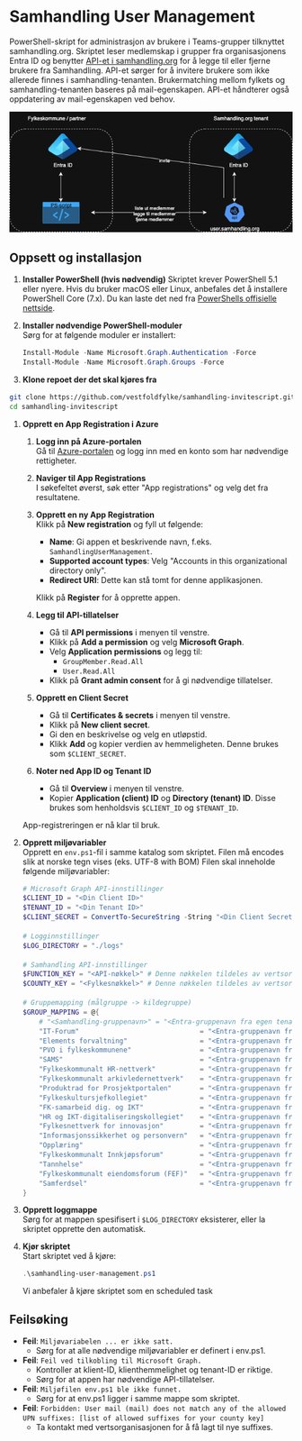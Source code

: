# Samhandling User Management
PowerShell-skript for administrasjon av brukere i Teams-grupper tilknyttet samhandling.org. Skriptet leser medlemskap i grupper fra organisasjonens Entra ID og benytter [API-et i samhandling.org](https://github.com/vestfoldfylke/samhandling-user-management-api) for å legge til eller fjerne brukere fra Samhandling. API-et sørger for å invitere brukere som ikke allerede finnes i samhandling-tenanten. Brukermatching mellom fylkets og samhandling-tenanten baseres på mail-egenskapen. API-et håndterer også oppdatering av mail-egenskapen ved behov.

![Samhandling User Management](v2.png)

## Oppsett og installasjon

1. **Installer PowerShell (hvis nødvendig)**
Skriptet krever PowerShell 5.1 eller nyere. Hvis du bruker macOS eller Linux, anbefales det å installere PowerShell Core (7.x). Du kan laste det ned fra [PowerShells offisielle nettside](https://learn.microsoft.com/en-us/powershell/scripting/install/installing-powershell?view=powershell-7.5).

1. **Installer nødvendige PowerShell-moduler**  
    Sørg for at følgende moduler er installert:
    ```powershell
    Install-Module -Name Microsoft.Graph.Authentication -Force
    Install-Module -Name Microsoft.Graph.Groups -Force
    ```

1. **Klone repoet der det skal kjøres fra**
```bash
git clone https://github.com/vestfoldfylke/samhandling-invitescript.git
cd samhandling-invitescript
```

1. **Opprett en App Registration i Azure**

    1. **Logg inn på Azure-portalen**  
        Gå til [Azure-portalen](https://portal.azure.com) og logg inn med en konto som har nødvendige rettigheter.

    2. **Naviger til App Registrations**  
        I søkefeltet øverst, søk etter "App registrations" og velg det fra resultatene.

    3. **Opprett en ny App Registration**  
        Klikk på **New registration** og fyll ut følgende:
        - **Name**: Gi appen et beskrivende navn, f.eks. `SamhandlingUserManagement`.
        - **Supported account types**: Velg "Accounts in this organizational directory only".
        - **Redirect URI**: Dette kan stå tomt for denne applikasjonen.

        Klikk på **Register** for å opprette appen.

    4. **Legg til API-tillatelser**  
        - Gå til **API permissions** i menyen til venstre.
        - Klikk på **Add a permission** og velg **Microsoft Graph**.
        - Velg **Application permissions** og legg til:
          - `GroupMember.Read.All`
          - `User.Read.All`
        - Klikk på **Grant admin consent** for å gi nødvendige tillatelser.

    5. **Opprett en Client Secret**  
        - Gå til **Certificates & secrets** i menyen til venstre.
        - Klikk på **New client secret**.
        - Gi den en beskrivelse og velg en utløpstid.
        - Klikk **Add** og kopier verdien av hemmeligheten. Denne brukes som `$CLIENT_SECRET`.

    6. **Noter ned App ID og Tenant ID**  
        - Gå til **Overview** i menyen til venstre.
        - Kopier **Application (client) ID** og **Directory (tenant) ID**. Disse brukes som henholdsvis `$CLIENT_ID` og `$TENANT_ID`.

    App-registreringen er nå klar til bruk.

1. **Opprett miljøvariabler**  
    Opprett en `env.ps1`-fil i samme katalog som skriptet. Filen må encodes slik at norske tegn vises (eks. UTF-8 with BOM) Filen skal inneholde følgende miljøvariabler:
    ```powershell
    # Microsoft Graph API-innstillinger
    $CLIENT_ID = "<Din Client ID>"
    $TENANT_ID = "<Din Tenant ID>"
    $CLIENT_SECRET = ConvertTo-SecureString -String "<Din Client Secret>" -AsPlainText -Force 

    # Logginnstillinger
    $LOG_DIRECTORY = "./logs"

    # Samhandling API-innstillinger
    $FUNCTION_KEY = "<API-nøkkel>" # Denne nøkkelen tildeles av vertsorganisasjonen
    $COUNTY_KEY = "<Fylkesnøkkel>" # Denne nøkkelen tildeles av vertsorganisasjonen og brukes til å styre hvilke brukere du har tilgang til å håndtere i Samhandling.org. Nøkkelen er mappet mot gyldige e-postsuffixer som API-et kan håndtere.

    # Gruppemapping (målgruppe -> kildegruppe)
    $GROUP_MAPPING = @{
        # "<Samhandling-gruppenavn>" = "<Entra-gruppenavn fra egen tenant>"
        "IT-Forum"                              = "<Entra-gruppenavn fra egen tenant>"
        "Elements forvaltning"                  = "<Entra-gruppenavn fra egen tenant>"
        "PVO i fylkeskommunene"                 = "<Entra-gruppenavn fra egen tenant>"
        "SAMS"                                  = "<Entra-gruppenavn fra egen tenant>"
        "Fylkeskommunalt HR-nettverk"           = "<Entra-gruppenavn fra egen tenant>"
        "Fylkeskommunalt arkivledernettverk"    = "<Entra-gruppenavn fra egen tenant>"
        "Produktrad for Prosjektportalen"       = "<Entra-gruppenavn fra egen tenant>"
        "Fylkeskultursjefkollegiet"             = "<Entra-gruppenavn fra egen tenant>"
        "FK-samarbeid dig. og IKT"              = "<Entra-gruppenavn fra egen tenant>"
        "HR og IKT-digitaliseringskollegiet"    = "<Entra-gruppenavn fra egen tenant>"
        "Fylkesnettverk for innovasjon"         = "<Entra-gruppenavn fra egen tenant>"
        "Informasjonssikkerhet og personvern"   = "<Entra-gruppenavn fra egen tenant>"
        "Opplæring"                             = "<Entra-gruppenavn fra egen tenant>"
        "Fylkeskommunalt Innkjøpsforum"         = "<Entra-gruppenavn fra egen tenant>"
        "Tannhelse"                             = "<Entra-gruppenavn fra egen tenant>"
        "Fylkeskommunalt eiendomsforum (FEF)"   = "<Entra-gruppenavn fra egen tenant>"
        "Samferdsel"                            = "<Entra-gruppenavn fra egen tenant>"   
    }
    ```

1. **Opprett loggmappe**  
    Sørg for at mappen spesifisert i `$LOG_DIRECTORY` eksisterer, eller la skriptet opprette den automatisk.

1. **Kjør skriptet**  
    Start skriptet ved å kjøre:
    ```powershell
    .\samhandling-user-management.ps1
    ```
    Vi anbefaler å kjøre skriptet som en scheduled task

## Feilsøking
- **Feil**: `Miljøvariabelen ... er ikke satt.`
    - Sørg for at alle nødvendige miljøvariabler er definert i env.ps1.
- **Feil**: `Feil ved tilkobling til Microsoft Graph.`
    - Kontroller at klient-ID, klienthemmelighet og tenant-ID er riktige.
    - Sørg for at appen har nødvendige API-tillatelser.
- **Feil**: `Miljøfilen env.ps1 ble ikke funnet.`
    - Sørg for at env.ps1 ligger i samme mappe som skriptet.
- **Feil**: `Forbidden: User mail (mail) does not match any of the allowed UPN suffixes: [list of allowed suffixes for your county key]`
    - Ta kontakt med vertsorganisasjonen for å få lagt til nye suffixes.